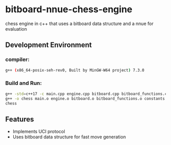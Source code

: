 # bitboard-nnue-chess-engine
chess engine in c++ that uses a bitboard data structure and a nnue for evaluation

## Development Environment
### compiler:
```bash
g++ (x86_64-posix-seh-rev0, Built by MinGW-W64 project) 7.3.0
```

### Build and Run:
```bash
g++ -std=c++17 -c main.cpp engine.cpp bitboard.cpp bitboard_functions.cpp constants.cpp
g++ -o chess main.o engine.o bitboard.o bitboard_functions.o constants.o
chess
```

## Features
- Implements UCI protocol
- Uses bitboard data structure for fast move generation